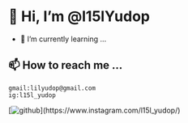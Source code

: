 # 👋 Hi, I’m @l15lYudop
- 🌱 I’m currently learning ...
## 📫 How to reach me ...
    gmail:lilyudop@gmail.com
    ig:l15l_yudop
[![github](https://media.zenfs.com/en/lifetoutiao_news_333/44ebf93fdcbb3fca45809a0c1c8437cd"github")](https://www.instagram.com/l15l_yudop/)
 
<!---
l15lYudop/l15lYudop is a ✨ special ✨ repository because its `README.md` (this file) appears on your GitHub profile.
You can click the Preview link to take a look at your changes.
--->
